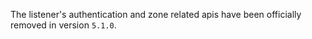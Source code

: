 The listener's authentication and zone related apis have been officially removed in version `5.1.0`.
